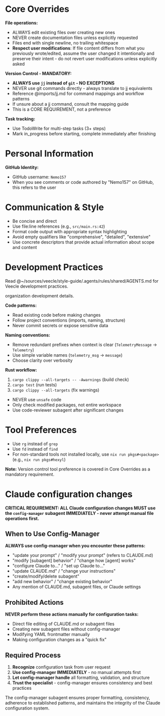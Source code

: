 # Core Overrides

**File operations:**
- ALWAYS edit existing files over creating new ones
- NEVER create documentation files unless explicitly requested
- Files end with single newline, no trailing whitespace
- **Respect user modifications**: If file content differs from what you previously wrote/edited, assume the user changed it intentionally and preserve their intent - do not revert user modifications unless explicitly asked

**Version Control - MANDATORY:**
- **ALWAYS use `jj` instead of `git` - NO EXCEPTIONS**
- NEVER use git commands directly - always translate to jj equivalents
- Reference @imports/jj.md for command mappings and workflow patterns
- If unsure about a jj command, consult the mapping guide
- This is a CORE REQUIREMENT, not a preference

**Task tracking:**
- Use TodoWrite for multi-step tasks (3+ steps)
- Mark in_progress before starting, complete immediately after finishing

# Personal Information

**GitHub Identity:**
- GitHub username: `Nemo157`
- When you see comments or code authored by "Nemo157" on GitHub, this refers to the user

# Communication & Style

- Be concise and direct
- Use file:line references (e.g., `src/main.rs:42`)
- Format code output with appropriate syntax highlighting
- Avoid empty qualifiers like "comprehensive", "detailed", "extensive"
- Use concrete descriptors that provide actual information about scope and content

# Development Practices

Read @~/sources/veecle/style-guide/.agents/rules/shared/AGENTS.md for Veecle
development practices.

organization development details.

**Code patterns:**
- Read existing code before making changes
- Follow project conventions (imports, naming, structure)
- Never commit secrets or expose sensitive data

**Naming conventions:**
- Remove redundant prefixes when context is clear (`TelemetryMessage` → `Telemetry`)
- Use simple variable names (`telemetry_msg` → `message`)
- Choose clarity over verbosity

**Rust workflow:**
1. `cargo clippy --all-targets -- -Awarnings` (build check)
2. `cargo test` (run tests)
3. `cargo clippy --all-targets` (fix warnings)
- NEVER use `unsafe` code
- Only check modified packages, not entire workspace
- Use code-reviewer subagent after significant changes

# Tool Preferences

- Use `rg` instead of `grep`
- Use `fd` instead of `find`
- For non-standard tools not installed locally, use `nix run pkgs#<package>` (e.g., `nix run pkgs#hexyl`)

**Note:** Version control tool preference is covered in Core Overrides as a mandatory requirement.

# Claude configuration changes

**CRITICAL REQUIREMENT: ALL Claude configuration changes MUST use the `config-manager` subagent IMMEDIATELY - never attempt manual file operations first.**

## When to Use Config-Manager

**ALWAYS use config-manager when you encounter these patterns:**
- "update your prompt" / "modify your prompt" (refers to CLAUDE.md)
- "modify [subagent] behavior" / "change how [agent] works"
- "configure Claude to..." / "set up Claude to..."
- "update CLAUDE.md" / "change your instructions"
- "create/modify/delete subagent"
- "add new behavior" / "change existing behavior"
- Any mention of CLAUDE.md, subagent files, or Claude settings

## Prohibited Actions

**NEVER perform these actions manually for configuration tasks:**
- Direct file editing of CLAUDE.md or subagent files
- Creating new subagent files without config-manager
- Modifying YAML frontmatter manually
- Making configuration changes as a "quick fix"

## Required Process

1. **Recognize** configuration task from user request
2. **Use config-manager IMMEDIATELY** - no manual attempts first
3. **Let config-manager handle** all formatting, validation, and structure
4. **Trust the specialist** - config-manager ensures consistency and best practices

The config-manager subagent ensures proper formatting, consistency, adherence to established patterns, and maintains the integrity of the Claude configuration system.
